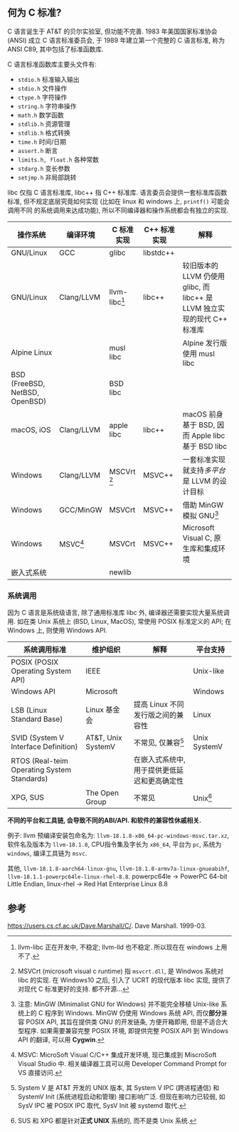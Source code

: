 ## 何为 C 标准?

C 语言诞生于 AT&T 的贝尔实验室, 但功能不完善. 1983 年美国国家标准协会 (ANSI) 
成立 C 语言标准委员会, 于 1989 年建立第一个完整的 C 语言标准, 称为 ANSI C89, 
其中包括了标准函数库.

C 语言标准函数库主要头文件有:
- `stdio.h` 标准输入输出
- `stdio.h` 文件操作
- `ctype.h` 字符操作
- `string.h` 字符串操作
- `math.h` 数学函数
- `stdlib.h` 资源管理
- `stdlib.h` 格式转换
- `time.h` 时间/日期
- `assert.h` 断言
- `limits.h, float.h` 各种常数
- `stdarg.h` 变长参数
- `setjmp.h` 非局部跳转

libc 仅指 C 语言标准库, libc++ 指 C++ 标准库. 语言委员会提供一套标准库函数标准, 
但不规定底层究竟如何实现 (比如在 linux 和 windows 上, `printf()` 可能会调用不同
的系统调用来达成功能), 所以不同编译器和操作系统都会有独立的实现.

| 操作系统                   | 编译环境   | C 标准实现    | C++ 标准实现 | 解释                                                                      |
| ------------------------------| ---------- | ------------- | ------------ | ------------------------------------------------------------------------- |
| GNU/Linux                   | GCC        | glibc         | libstdc++    |                                                                           |
| GNU/Linux                         | Clang/LLVM | llvm-libc[^2] | libc++       | 较旧版本的 LLVM 仍使用 glibc, 而 libc++ 是 LLVM 独立实现的现代 C++ 标准库 |
| Alpine Linux                   |              | musl libc     |              | Alpine 发行版使用 musl libc                                               |
| BSD (FreeBSD, NetBSD, OpenBSD) |              | BSD libc      |              |                                                                           |
| macOS, iOS                     |   Clang/LLVM | apple libc    | libc++       | macOS 前身基于 BSD, 因而 Apple libc 基于 BSD libc                         |
| Windows                        |   Clang/LLVM | MSCVrt [^3]   | MSVC++       | 一套标准实现就支持*多平台*是 LLVM 的设计目标                              |
| Windows                        |    GCC/MinGW  | MSVCrt        | MSVC++       | 借助 MinGW 模拟 GNU[^1]                                                   |
| Windows                        |  MSVC[^6]       | MSVCrt        | MSVC++       | Microsoft Visual C, 原生库和集成环境                                      |
| 嵌入式系统                     |               | newlib        |              |                                                                           |

[^6]: MSVC: MicroSoft Visual C/C++ 集成开发环境, 现已集成到 MiscroSoft Visual Studio 中. 相关编译器工具可以用 Developer Command Prompt for VS 直接访问.

[^1]: 注意: MinGW  (Minimalist GNU for Windows) 并不能完全移植 Unix-like 系统上的 C 程序到 Windows. MinGW 仍使用 Windows 系统 API, 而仅**部分**兼容 POSIX API, 其旨在提供类 GNU 的开发链条, 方便开箱即用, 但是不适合大型程序. 如果需要兼容完整 POSIX 环境, 即提供完整 POSIX API 到 Windows API 的翻译, 可以用 **Cygwin**.

[^2]: llvm-libc 正在开发中, 不稳定; llvm-lld 也不稳定. 所以现在在 windows 上用不了.

[^3]: MSVCrt (microsoft visual c runtime) 指 `msvcrt.dll`, 是 Windwos 系统对 libc 的实现. 在 Windows10 之后, 引入了 UCRT 的现代版本 libc 实现, 提供了对现代 C 标准更好的支持. 都不开源...

### 系统调用

因为 C 语言是系统级语言, 除了通用标准库 libc 外, 编译器还需要实现大量系统调用. 如在类 Unix 系统上 (BSD, Linux, MacOS), 常使用 POSIX 标准定义的 API; 在 Windows 上, 则使用 Windows API.

| 系统调用标准                                    | 维护组织           | 解释                                       | 平台支持      |
| ------------------------------------------- | ------------------ | ------------------------------------------ | ------------- |
| POSIX (POSIX Operating System API)                                     | IEEE               |                                            | Unix-like     |
| Windows API                                 | Microsoft          |                                            | Windows       |
| LSB (Linux Standard Base)                   | Linux 基金会       | 提高 Linux 不同发行版之间的兼容性          | Linux         |
| SVID (System V Interface Definition)        | AT&T, Unix SystemV | 不常见, 仅兼容[^5]            | Unix SystemV |
| RTOS (Real-teim Operating System Standards) |                    | 在嵌入式系统中, 用于提供更低延迟和更高确定性 |               |
| XPG, SUS                                     | The Open Group     |   不常见                                         | Unix[^4]          |

[^4]: SUS 和 XPG 都是针对**正式 UNIX** 系统的, 而不是类 Unix 系统. 
[^5]: System V 是 AT&T 开发的 UNIX 版本, 其 System V IPC (跨进程通信) 和 SystemV Init (系统进程启动和管理) 接口影响广泛. 但现在影响力已较弱, 如 SysV IPC 被 POSIX IPC 取代, SysV Init 被 systemd 取代.

**不同的平台和工具链, 会导致不同的ABI/API. 和软件的兼容性休戚相关.**

例子: llvm 预编译安装包命名为: `llvm-18.1.8-x86_64-pc-windows-msvc.tar.xz`, 软件名及版本为 `llvm-18.1.8`, CPU指令集及字长为 `x86_64`, 平台为 `pc`, 系统为 `windows`, 编译工具链为 `msvc`.

其他, `llvm-18.1.8-aarch64-linux-gnu`, `llvm-18.1.8-armv7a-linux-gnueabihf`, `llvm-18.1.1-powerpc64le-linux-rhel-8.8`. powerpc64le -> PowerPC 64-bit Little Endian, linux-rhel -> Red Hat Enterprise Linux 8.8

## 参考

https://users.cs.cf.ac.uk/Dave.Marshall/C/. Dave Marshall. 1999-03.
